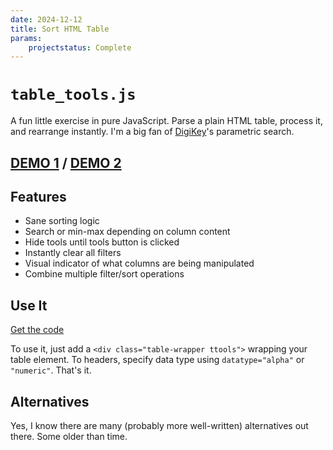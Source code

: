 ```yaml
---
date: 2024-12-12
title: Sort HTML Table
params:
    projectstatus: Complete
---
```



# `table_tools.js`

A fun little exercise in pure JavaScript. Parse a plain HTML table, process it, and rearrange instantly. I'm a big fan of [DigiKey](https://www.digikey.com/en/products/filter/transistors-fets-mosfets-single/278)'s parametric search.

## [DEMO 1](/notes/youtube_channels.html) / [DEMO 2](/projects/st-a410.html#parts)

## Features

- Sane sorting logic
- Search or min-max depending on column content
- Hide tools until tools button is clicked
- Instantly clear all filters
- Visual indicator of what columns are being manipulated
- Combine multiple filter/sort operations

## Use It

[Get the code](/assets/js/table_tools.js)

To use it, just add a `<div class="table-wrapper ttools">` wrapping your table element. To headers, specify data type using `datatype="alpha"` or `"numeric"`. That's it.

## Alternatives

Yes, I know there are many (probably more well-written) alternatives out there. Some older than time.
